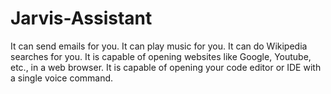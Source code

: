 # Jarvis-Assistant
It can send emails for you.   It can play music for you.   It can do Wikipedia searches for you.   It is capable of opening websites like Google, Youtube, etc., in a web browser.   It is capable of opening your code editor or IDE with a single voice command.
